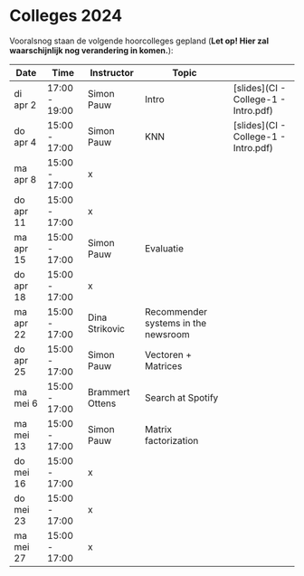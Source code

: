 # Colleges 2024

Vooralsnog staan de volgende hoorcolleges gepland (**Let op! Hier zal waarschijnlijk nog verandering in komen.**):

| Date      | Time         | Instructor      | Topic                               |      |
|-----------|--------------|-----------------|-------------------------------------|------|
| di apr 2  | 17:00 - 19:00| Simon Pauw      | Intro                               | [slides](CI - College-1 - Intro.pdf)      |
| do apr 4  | 15:00 - 17:00| Simon Pauw      | KNN                                 | [slides](CI - College-1 - Intro.pdf)      |
| ma apr 8  | 15:00 - 17:00| x               |                                     |      |
| do apr 11 | 15:00 - 17:00| x               |                                     |      |
| ma apr 15 | 15:00 - 17:00| Simon Pauw      | Evaluatie                           |      |
| do apr 18 | 15:00 - 17:00| x               |                                     |      |
| ma apr 22 | 15:00 - 17:00| Dina Strikovic  | Recommender systems in the newsroom |      |
| do apr 25 | 15:00 - 17:00| Simon Pauw      | Vectoren + Matrices                 |      |
| ma mei 6  | 15:00 - 17:00| Brammert Ottens | Search at Spotify                   |      |
| ma mei 13 | 15:00 - 17:00| Simon Pauw      | Matrix factorization                |      |
| do mei 16 | 15:00 - 17:00| x               |                                     |      |
| do mei 23 | 15:00 - 17:00| x               |                                     |      |
| ma mei 27 | 15:00 - 17:00| x               |                                     |      |
